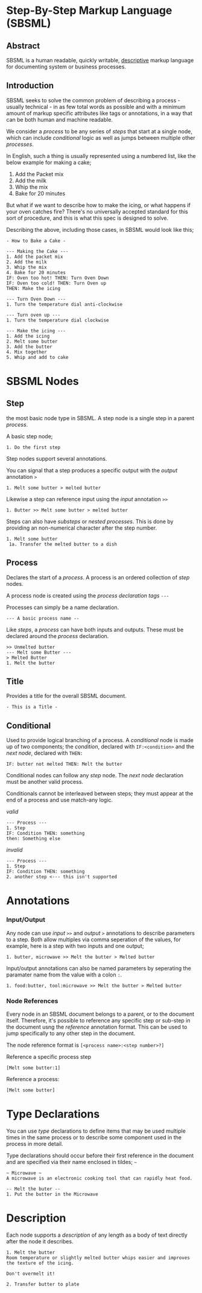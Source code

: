 # Step-By-Step Markup Language (SBSML)

## Abstract

SBSML is a human readable, quickly writable, [descriptive](https://en.wikipedia.org/wiki/Markup_language#:~:text=in%20many%20places.-,Descriptive%20markup,-%5Bedit%5D)
markup language for  documenting system or business processes.

## Introduction

SBSML seeks to solve the common problem of describing a process - usually technical - in as few total words
as possible and with a minimum amount of markup specific attributes like tags or annotations, in a way that can be 
both human and machine readable. 

We consider a *process* to be any series of *steps* that start at a single node, which can include *conditional* logic
as well as jumps between multiple other *processes*.

In English, such a thing is usually represented using a numbered list, like the below example for making a cake;

1. Add the Packet mix
2. Add the milk
3. Whip the mix
4. Bake for 20 minutes

But what if we want to describe how to make the icing, or what happens if your oven catches
fire? There's no universally accepted standard for this sort of procedure, and this is what this spec is designed to
solve.

Describing the above, including those cases, in SBSML would look like this;

```
- How to Bake a Cake -

--- Making the Cake ---
1. Add the packet mix
2. Add the milk
3. Whip the mix
4. Bake for 20 minutes
IF: Oven too hot! THEN: Turn Oven Down
IF: Oven too cold! THEN: Turn Oven up
THEN: Make the icing 

--- Turn Oven Down ---
1. Turn the temperature dial anti-clockwise

--- Turn oven up ---
1. Turn the temperature dial clockwise

--- Make the icing ---
1. Add the icing
2. Melt some butter
3. Add the butter
4. Mix together
5. Whip and add to cake 
```

# SBSML Nodes

## Step

the most basic node type in SBSML. A step node is a single step in a parent *process*.

A basic step node;

`1. Do the first step`

Step nodes support several annotations. 

You can signal that a step produces a specific output with the *output* annotation `>`

`1. Melt some butter > melted butter`

Likewise a step can reference input using the *input* annotation `>>`

`1. Butter >> Melt some butter > melted butter`

Steps can also have *substeps* or *nested processes*. This is done by providing an non-numerical character after the 
step number.

```
1. Melt some butter
 1a. Transfer the melted butter to a dish
```

## Process

Declares the start of a *process*. A process is an ordered collection of *step* nodes. 

A process node is created using the *process declaration tags* `---`

Processes can simply be a name declaration.

```
--- A basic process name --
```

Like *steps*, a *process* can have both inputs and outputs. These must be declared around the *process* declaration. 

```
>> Unmelted butter
--- Melt some Butter ---
> Melted Butter
1. Melt the butter
```

## Title 

Provides a title for the overall SBSML document.

```
- This is a Title -
```


## Conditional

Used to provide logical branching of a process. A *conditional* node is made up of two components; the *condition*,
declared with `IF:<condition>` and the *next node*, declared with `THEN:` 

```
IF: butter not melted THEN: Melt the butter
```

Conditional nodes can follow any *step* node. The *next node* declaration must be another valid process.

Conditionals cannot be interleaved between steps; they must appear at the end of a process and use match-any logic.

*valid*
```
--- Process ---
1. Step
IF: Condition THEN: something
then: Something else
```

*invalid*
```
--- Process ---
1. Step
IF: Condition THEN: something
2. another step <--- this isn't supported
```

# Annotations

### Input/Output

Any node can use *input* `>>` and *output* `>` annotations to describe parameters to a step. Both allow multiples via
comma seperation of the values, for example, here is a step with two inputs and one output;

```
1. butter, microwave >> Melt the butter > Melted butter
```

Input/output annotations can also be named parameters by seperating the paramater name from the value with a colon `:`.

```
1. food:butter, tool:microwave >> Melt the butter > Melted butter
```

### Node References

Every node in an SBSML document belongs to a parent, or to the document itself. Therefore, it's possible to reference
any specific step or sub-step in the document usng the *reference* annotation format. This can be used to jump 
specifically to any other step in the document.

The node reference format is `[<process name>:<step number>?]`

Reference a specific process step

```
[Melt some butter:1]
```

Reference a process:

```
[Melt some butter]
```

# Type Declarations

You can use *type* declarations to define items that may be used multiple times in the same process or to describe some
component used in the process in more detail.

Type declarations should occur before their first reference in the document and are specified via their name 
enclosed in tildes; `~`

```
~ Microwave ~
A microwave is an electronic cooking tool that can rapidly heat food.

-- Melt the buter -- 
1. Put the butter in the Microwave
```

# Description

Each node supports a *description* of any length as a body of text directly after the node it describes.

```
1. Melt the butter
Room temperature or slightly melted butter whips easier and improves the texture of the icing.

Don't overmelt it!

2. Transfer butter to plate
```
